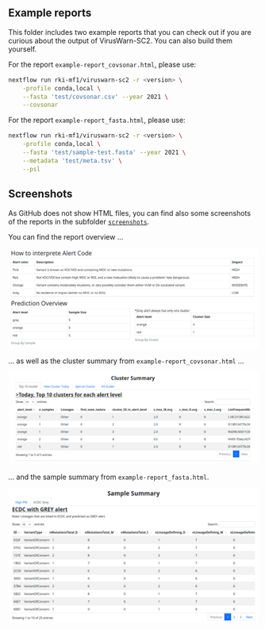 ## Example reports

This folder includes two example reports that you can check out if you are curious about the output of VirusWarn-SC2.
You can also build them yourself.

For the report `example-report_covsonar.html`, please use:

```bash
nextflow run rki-mf1/viruswarn-sc2 -r <version> \
    -profile conda,local \
    --fasta 'test/covsonar.csv' --year 2021 \
    --covsonar
```

For the report `example-report_fasta.html`, please use:

```bash
nextflow run rki-mf1/viruswarn-sc2 -r <version> \
    -profile conda,local \
    --fasta 'test/sample-test.fasta' --year 2021 \
    --metadata 'test/meta.tsv' \
    --psl
```

## Screenshots

As GitHub does not show HTML files, you can find also some screenshots of the reports in the subfolder [`screenshots`](screenshots/).

You can find the report overview ...

![Overview (covSonar example report)](screenshots/overview.png)

... as well as the cluster summary from `example-report_covsonar.html` ...

![Cluster summary (covSonar example report)](screenshots/cluster_summary.png)

... and the sample summary from `example-report_fasta.html`.

![Sample summary (fasta example report)](screenshots/sample_summary.png)
